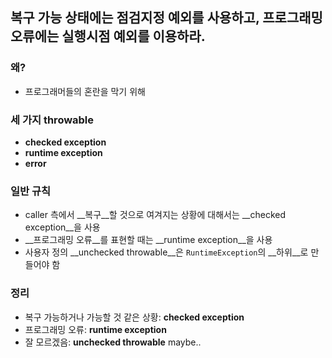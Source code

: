 ## 복구 가능 상태에는 점검지정 예외를 사용하고, 프로그래밍 오류에는 실행시점 예외를 이용하라.

### 왜?

- 프로그래머들의 혼란을 막기 위해

### 세 가지 throwable

- __checked exception__
- __runtime exception__
- __error__

### 일반 규칙

- caller 측에서 __복구__할 것으로 여겨지는 상황에 대해서는 __checked exception__을 사용
- __프로그래밍 오류__를 표현할 때는 __runtime exception__을 사용
- 사용자 정의 __unchecked throwable__은 `RuntimeException`의 __하위__로 만들어야 함

### 정리

- 복구 가능하거나 가능할 것 같은 상황: __checked exception__
- 프로그래밍 오류: __runtime exception__
- 잘 모르겠음: __unchecked throwable__ maybe..